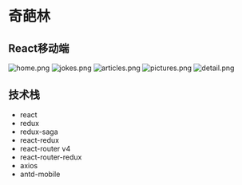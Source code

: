 # 奇葩林

## React移动端

![home.png](https://i.loli.net/2017/11/28/5a1d45d9427fe.png)
![jokes.png](https://i.loli.net/2017/11/28/5a1d45d63ea85.png)
![articles.png](https://i.loli.net/2017/11/28/5a1d45d928a3d.png)
![pictures.png](https://ooo.0o0.ooo/2017/11/28/5a1d45d92c0b2.png)
![detail.png](https://i.loli.net/2017/11/28/5a1d45d93e068.png)

## 技术栈

* react
* redux
* redux-saga
* react-redux
* react-router v4
* react-router-redux
* axios
* antd-mobile